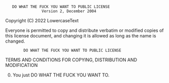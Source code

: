        DO WHAT THE FUCK YOU WANT TO PUBLIC LICENSE 
                    Version 2, December 2004 

 Copyright (C) 2022 LowercaseText 

 Everyone is permitted to copy and distribute verbatim or modified 
 copies of this license document, and changing it is allowed as long 
 as the name is changed. 

            DO WHAT THE FUCK YOU WANT TO PUBLIC LICENSE 
   TERMS AND CONDITIONS FOR COPYING, DISTRIBUTION AND MODIFICATION 

  0. You just DO WHAT THE FUCK YOU WANT TO.
